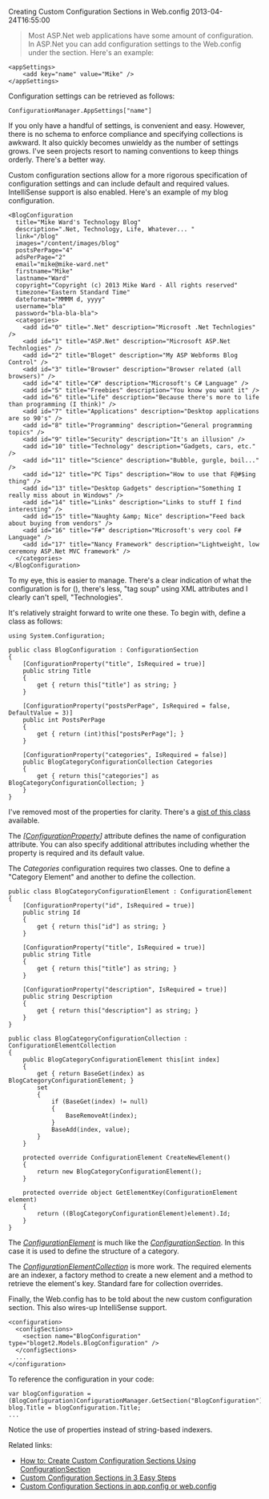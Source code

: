 Creating Custom Configuration Sections in Web.config
2013-04-24T16:55:00
> Most ASP.Net web applications have some amount of configuration. In ASP.Net you can add configuration settings to the Web.config under the _<appSettings>_ section. Here's an example:
    
    <appSettings>  
        <add key="name" value="Mike" />  
    </appSettings>

  


Configuration settings can be retrieved as follows:
    
    ConfigurationManager.AppSettings["name"]

  


If you only have a handful of settings, _<appSettings>_ is convenient and easy. However, there is no schema to enforce compliance and specifying collections is awkward. It also quickly becomes unwieldy as the number of settings grows. I've seen projects resort to naming conventions to keep things orderly. There's a better way.

Custom configuration sections allow for a more rigorous specification of configuration settings and can include default and required values. IntelliSense support is also enabled. Here's an example of my blog configuration.
    
    <BlogConfiguration   
      title="Mike Ward's Technology Blog"   
      description=".Net, Technology, Life, Whatever... "   
      link="/blog"   
      images="/content/images/blog"   
      postsPerPage="4"   
      adsPerPage="2"   
      email="mike@mike-ward.net"   
      firstname="Mike"   
      lastname="Ward"   
      copyright="Copyright (c) 2013 Mike Ward - All rights reserved"   
      timezone="Eastern Standard Time"   
      dateformat="MMMM d, yyyy"   
      username="bla"   
      password="bla-bla-bla">  
      <categories>  
        <add id="0" title=".Net" description="Microsoft .Net Technlogies" />  
        <add id="1" title="ASP.Net" description="Microsoft ASP.Net Technlogies" />  
        <add id="2" title="Bloget" description="My ASP Webforms Blog Control" />  
        <add id="3" title="Browser" description="Browser related (all browsers)" />  
        <add id="4" title="C#" description="Microsoft's C# Language" />  
        <add id="5" title="Freebies" description="You know you want it" />  
        <add id="6" title="Life" description="Because there's more to life than programming (I think)" />  
        <add id="7" title="Applications" description="Desktop applications are so 90's" />  
        <add id="8" title="Programming" description="General programming topics" />  
        <add id="9" title="Security" description="It's an illusion" />  
        <add id="10" title="Technology" description="Gadgets, cars, etc." />  
        <add id="11" title="Science" description="Bubble, gurgle, boil..." />  
        <add id="12" title="PC Tips" description="How to use that F@#$ing thing" />  
        <add id="13" title="Desktop Gadgets" description="Something I really miss about in Windows" />  
        <add id="14" title="Links" description="Links to stuff I find interesting" />  
        <add id="15" title="Naughty &amp; Nice" description="Feed back about buying from vendors" />  
        <add id="16" title="F#" description="Microsoft's very cool F# Language" />  
        <add id="17" title="Nancy Framework" description="Lightweight, low ceremony ASP.Net MVC framework" />  
      </categories>  
    </BlogConfiguration>

To my eye, this is easier to manage. There's a clear indication of what the configuration is for (_<BlogConfiguration>_), there's less, "tag soup" using XML attributes and I clearly can't spell, "Technologies".

It's relatively straight forward to write one these. To begin with, define a class as follows:
    
    using System.Configuration;  
       
    public class BlogConfiguration : ConfigurationSection  
    {  
        [ConfigurationProperty("title", IsRequired = true)]  
        public string Title  
        {  
            get { return this["title"] as string; }  
        }  
       
        [ConfigurationProperty("postsPerPage", IsRequired = false, DefaultValue = 3)]  
        public int PostsPerPage  
        {  
            get { return (int)this["postsPerPage"]; }  
        }  
       
        [ConfigurationProperty("categories", IsRequired = false)]  
        public BlogCategoryConfigurationCollection Categories  
        {  
            get { return this["categories"] as BlogCategoryConfigurationCollection; }  
        }  
    }

  


I've removed most of the properties for clarity. There's a [gist of this class](https://gist.github.com/blueonion/5453384) available.

The _[[ConfigurationProperty](http://msdn.microsoft.com/en-us/library/system.configuration.configurationproperty.aspx)]_ attribute defines the name of configuration attribute. You can also specify additional attributes including whether the property is required and its default value.

The _Categories_ configuration requires two classes. One to define a "Category Element" and another to define the collection.
    
    public class BlogCategoryConfigurationElement : ConfigurationElement  
    {  
        [ConfigurationProperty("id", IsRequired = true)]  
        public string Id  
        {  
            get { return this["id"] as string; }  
        }  
       
        [ConfigurationProperty("title", IsRequired = true)]  
        public string Title  
        {  
            get { return this["title"] as string; }  
        }  
       
        [ConfigurationProperty("description", IsRequired = true)]  
        public string Description  
        {  
            get { return this["description"] as string; }  
        }  
    }  
       
    public class BlogCategoryConfigurationCollection : ConfigurationElementCollection  
    {  
        public BlogCategoryConfigurationElement this[int index]  
        {  
            get { return BaseGet(index) as BlogCategoryConfigurationElement; }  
            set  
            {  
                if (BaseGet(index) != null)  
                {  
                    BaseRemoveAt(index);  
                }  
                BaseAdd(index, value);  
            }  
        }  
       
        protected override ConfigurationElement CreateNewElement()  
        {  
            return new BlogCategoryConfigurationElement();  
        }  
        
        protected override object GetElementKey(ConfigurationElement element)  
        {  
            return ((BlogCategoryConfigurationElement)element).Id;  
        }  
    }

  


The _[ConfigurationElement](http://msdn.microsoft.com/en-us/library/system.configuration.configurationelement.aspx)_ is much like the _[ConfigurationSection](http://msdn.microsoft.com/en-us/library/system.configuration.configurationsection.aspx)_. In this case it is used to define the structure of a category. 

The _[ConfigurationElementCollection](http://msdn.microsoft.com/en-us/library/system.configuration.configurationelementcollection.aspx)_ is more work. The required elements are an indexer, a factory method to create a new element and a method to retrieve the element's key. Standard fare for collection overrides.

Finally, the Web.config has to be told about the new custom configuration section. This also wires-up IntelliSense support.
    
    <configuration>  
      <configSections>  
        <section name="BlogConfiguration" type="bloget2.Models.BlogConfiguration" />  
      </configSections>  
      ...  
    </configuration>

  


To reference the configuration in your code:
    
    var blogConfiguration = (BlogConfiguration)ConfigurationManager.GetSection("BlogConfiguration");  
    blog.Title = blogConfiguration.Title;  
    ...

  


Notice the use of properties instead of string-based indexers.

Related links:

  * [How to: Create Custom Configuration Sections Using ConfigurationSection](http://msdn.microsoft.com/en-us/library/2tw134k3(v=vs.100).aspx)
  * [Custom Configuration Sections in 3 Easy Steps](http://haacked.com/archive/2007/03/11/custom-configuration-sections-in-3-easy-steps.aspx)
  * [Custom Configuration Sections in app.config or web.config](http://weblogs.asp.net/brijmohan/archive/2011/04/22/custom-configuration-sections-in-app-config-or-web-config.aspx)
